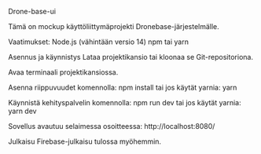 Drone-base-ui

Tämä on mockup käyttöliittymäprojekti Dronebase-järjestelmälle.

Vaatimukset:
Node.js (vähintään versio 14)
npm tai yarn

Asennus ja käynnistys
Lataa projektikansio tai kloonaa se Git-repositoriona.

Avaa terminaali projektikansiossa.

Asenna riippuvuudet komennolla: 
npm install 
tai jos käytät yarnia:
yarn


Käynnistä kehityspalvelin komennolla:
npm run dev
tai jos käytät yarnia:
yarn dev

Sovellus avautuu selaimessa osoitteessa:
http://localhost:8080/

Julkaisu
Firebase-julkaisu tulossa myöhemmin.

